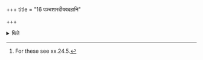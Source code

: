 +++
title = "16 पञ्चशारदीयवदहानि"

+++

<details><summary>थिते</summary>

16. Its days are similar to those in the Pañcaśāradīya (-sacrifice).[^1]   

[^1]: For these see xx.24.5. 
</details>
